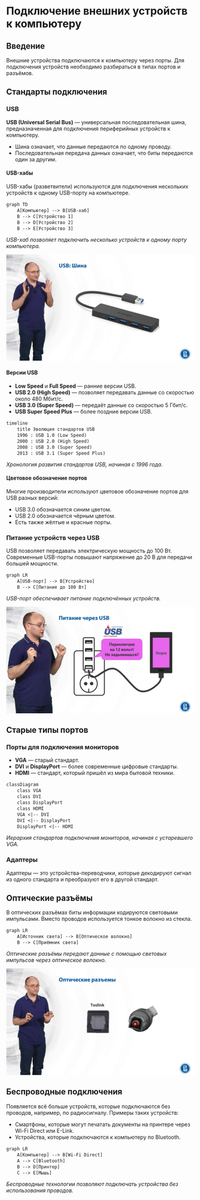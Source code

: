 # Подключение внешних устройств к компьютеру

## Введение

Внешние устройства подключаются к компьютеру через порты. Для подключения устройств необходимо разбираться в типах портов и разъёмов.

## Стандарты подключения

### USB

**USB (Universal Serial Bus)** — универсальная последовательная шина, предназначенная для подключения периферийных устройств к компьютеру.

* Шина означает, что данные передаются по одному проводу.
* Последовательная передача данных означает, что биты передаются один за другим.

#### USB-хабы

USB-хабы (разветвители) используются для подключения нескольких устройств к одному USB-порту на компьютере.

```mermaid
graph TD
    A[Компьютер] --> B[USB-хаб]
    B --> C[Устройство 1]
    B --> D[Устройство 2]
    B --> E[Устройство 3]
```

*USB-хаб позволяет подключить несколько устройств к одному порту компьютера.*

![](images/W1_L12(DL_1_12)/000040s_top_4.jpg)

#### Версии USB

* **Low Speed** и **Full Speed** — ранние версии USB.
* **USB 2.0 (High Speed)** — позволяет передавать данные со скоростью около 480 Мбит/с.
* **USB 3.0 (Super Speed)** — передаёт данные со скоростью 5 Гбит/с.
* **USB Super Speed Plus** — более поздние версии USB.

```mermaid
timeline
    title Эволюция стандартов USB
    1996 : USB 1.0 (Low Speed)
    2000 : USB 2.0 (High Speed)
    2008 : USB 3.0 (Super Speed)
    2013 : USB 3.1 (Super Speed Plus)
```

*Хронология развития стандартов USB, начиная с 1996 года.*

#### Цветовое обозначение портов

Многие производители используют цветовое обозначение портов для USB разных версий:

* USB 3.0 обозначается синим цветом.
* USB 2.0 обозначается чёрным цветом.
* Есть также жёлтые и красные порты.

### Питание устройств через USB

USB позволяет передавать электрическую мощность до 100 Вт. Современные USB-порты повышают напряжение до 20 В для передачи большей мощности.

```mermaid
graph LR
    A[USB-порт] --> B[Устройство]
    B --> C[Питание до 100 Вт]
```

*USB-порт обеспечивает питание подключённых устройств.*

![](images/W1_L12(DL_1_12)/000339s_top_2.jpg)

## Старые типы портов

### Порты для подключения мониторов

* **VGA** — старый стандарт.
* **DVI** и **DisplayPort** — более современные цифровые стандарты.
* **HDMI** — стандарт, который пришёл из мира бытовой техники.

```mermaid
classDiagram
    class VGA
    class DVI
    class DisplayPort
    class HDMI
    VGA <|-- DVI
    DVI <|-- DisplayPort
    DisplayPort <|-- HDMI
```

*Иерархия стандартов подключения мониторов, начиная с устаревшего VGA.*

### Адаптеры

Адаптеры — это устройства-переводчики, которые декодируют сигнал из одного стандарта и преобразуют его в другой стандарт.

## Оптические разъёмы

В оптических разъёмах биты информации кодируются световыми импульсами. Вместо проводов используется тонкое волокно из стекла.

```mermaid
graph LR
    A[Источник света] --> B[Оптическое волокно]
    B --> C[Приёмник света]
```

*Оптические разъёмы передают данные с помощью световых импульсов через оптическое волокно.*

![](images/W1_L12(DL_1_12)/000578s_top_7.jpg)

## Беспроводные подключения

Появляется всё больше устройств, которые подключаются без проводов, например, по радиосигналу. Примеры таких устройств:

* Смартфоны, которые могут печатать документы на принтере через Wi-Fi Direct или E-Link.
* Устройства, которые подключаются к компьютеру по Bluetooth.

```mermaid
graph LR
    A[Компьютер] --> B[Wi-Fi Direct]
    A --> C[Bluetooth]
    B --> D[Принтер]
    C --> E[Мышь]
```

*Беспроводные технологии позволяют подключать устройства без использования проводов.*